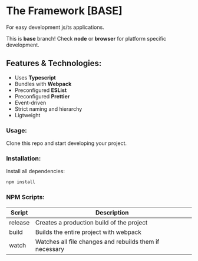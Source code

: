 # The Framework [BASE]
For easy development js/ts applications.

This is **base** branch! Check **node** or **browser** for platform specific development.

## Features & Technologies:
  - Uses **Typescript**
  - Bundles with **Webpack**
  - Preconfigured **ESList**
  - Preconfigured **Prettier**
  - Event-driven
  - Strict naming and hierarchy
  - Ligtweight

### Usage:
Clone this repo and start developing your project.

### Installation: 
Install all dependencies:
```sh
npm install
```

### NPM Scripts:
| Script  | Description                                             |
| ------- | ------------------------------------------------------- |
| release | Creates a production build of the project               |
| build   | Builds the entire project with webpack                  |
| watch   | Watches all file changes and rebuilds them if necessary |
